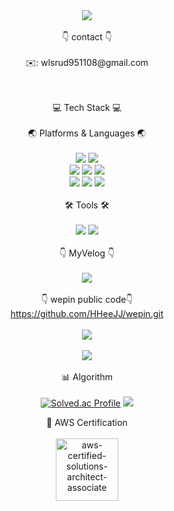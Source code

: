 <div align="center">
  <img src="https://capsule-render.vercel.app/api?type=soft&color=FFCCCC&height=150&section=header&text=Hello%20JinKyeong%20World!&fontSize=60&animation=twinkling" />
	<br><br>
	👇 contact 👇
	<br><br>
  ✉️: wlsrud951108@gmail.com <br>
	
 <br><br>
  💻  Tech Stack  💻
  <br><br>
  🌏 Platforms & Languages 🌏
  <br><br>
  <img src="https://img.shields.io/badge/SpringBoot-6DB33F?style=flat&logo=SpringBoot&logoColor=white" />
  <img src="https://img.shields.io/badge/Java-007396?style=flat&logo=Java&logoColor=white" />
  <br>
  <img src="https://img.shields.io/badge/React-61DAFB?style=flat&logo=React&logoColor=white" />
   <img src="https://img.shields.io/badge/JavaScript-F7DF1E?style=flat&logo=JavaScript&logoColor=white" />
  <img src="https://img.shields.io/badge/TypeScript-1572B6?style=flat&logo=TypeScript&logoColor=white" />
   <br>
  <img src="https://img.shields.io/badge/HTML5-E34F26?style=flat&logo=HTML5&logoColor=white" />
  <img src="https://img.shields.io/badge/CSS3-1572B6?style=flat&logo=CSS3&logoColor=white" />
  <img src="https://img.shields.io/badge/SASS-CC6699?style=flat&logo=Sass&logoColor=white" />
  <br><br>
  🛠️ Tools 🛠️
  <br><br>
  <img src="https://img.shields.io/badge/IntellijIDEA-000000?style=flat&logo=IntellijIDEA&logoColor=white" /> 
  <img src="https://img.shields.io/badge/VisualStudioCode-007ACC?style=flat&logo=VisualStudioCode&logoColor=white" />
  <br><br>
👇 MyVelog 👇
  <br><br>
  <a href="https://velog.io/@e_jink0">
    <img src="https://img.shields.io/badge/Velog-20C997?style=flat&logo=Velog&logoColor=white" />
  </a>
  <br><br>
  👇 wepin public code👇
  <br>
  https://github.com/HHeeJJ/wepin.git
  <br><br>
  <img src="https://github-readme-stats.vercel.app/api/top-langs/?username=EJinK0"/>
	<br><br>
  <img src="https://github-readme-stats.vercel.app/api?username=EJinK0&show_icons=true"/>
	<br><br>
📊 Algorithm
<br><br>
[![Solved.ac Profile](http://mazassumnida.wtf/api/generate_badge?boj=wls5819)](https://solved.ac/wls5819)
<img src="http://mazandi.herokuapp.com/api?handle=wls5819&theme=warm"/>

 🏅 AWS Certification
 <br> <br>
<a href="https://www.credly.com/badges/f5569fe7-aa48-4819-a2b9-88a16a14bd4f/public_url">
	<img width="100" height="100" alt="aws-certified-solutions-architect-associate" src="https://github.com/user-attachments/assets/caf09320-a9f6-483b-bd66-45ac938abf24" />
</a>
<br><br>
</div>
